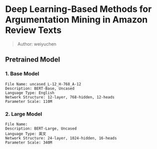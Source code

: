# Deep Learning-Based Methods for Argumentation Mining in Amazon Review Texts
> Author: weiyuchen

## Pretrained Model

### 1. Base Model
```text
File Name: uncased_L-12_H-768_A-12 
Description: BERT-Base, Uncased
Language Type: English
Network Structure: 12-layer, 768-hidden, 12-heads
Parameter Scale: 110M
```

### 2. Large Model
```text
File Name: 
Description: BERT-Large, Uncased
Language Type: 英文
Network Structure: 24-layer, 1024-hidden, 16-heads
Parameter Scale: 340M
```